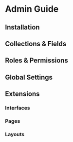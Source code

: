 # Admin Guide

## Installation

## Collections & Fields

## Roles & Permissions

## Global Settings

## Extensions

### Interfaces
### Pages
### Layouts
